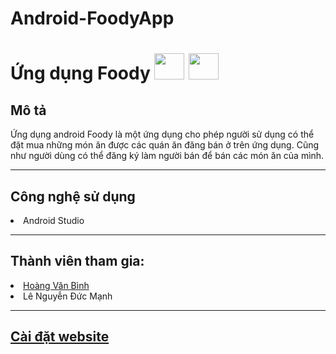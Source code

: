 # Android-FoodyApp
<h1> Ứng dụng Foody 
<img src='https://appjoy.org/wp-content/uploads/2016/05/Android-Studio-Logo.png' width="48" height="42"/>
<img src='http://media.idownloadblog.com/wp-content/uploads/2016/05/java-icon.png' width="48" height="42"/>
</h1>
</div>
<h2>Mô tả</h2>
Ứng dụng android Foody là một ứng dụng cho phép người sử dụng có thể đặt mua những món ăn được các quán ăn đăng bán ở trên ứng dụng. Cũng như người dùng có thể đăng ký làm người bán để bán các món ăn của mình. <hr>
<h2> Công nghệ sử dụng </h2>
<li> Android Studio </li>
<hr>
<h2>Thành viên tham gia: </h2>
<li><a href='https://github.com/HoangVanBinh0712'>Hoàng Văn Bình </a> </li>
<li> <a>Lê Nguyễn Đức Mạnh </a></li>
<hr>
<h2><a href='https://drive.google.com/drive/folders/1nz3rgp3fsaiBXyObUSgfBD7WpesWSW8S?usp=sharing'>Cài đặt website  </a></h2>
